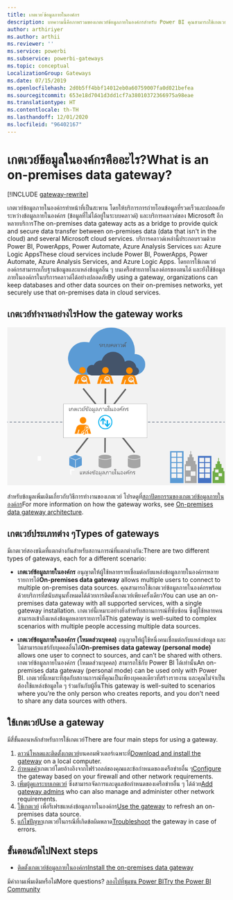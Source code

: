 ```yaml
---
title: เกตเวย ์ข้อมูลภายในองค์กร
description: บทความนี้คือภาพรวมของเกตเวย์ข้อมูลภายในองค์กรสำหรับ Power BI คุณสามารถใช้เกตเวย์นี้เพื่อทำงานกับแหล่งข้อมูล DirectQuery คุณยังสามารถใช้เกตเวย์นี้เพื่อรีเฟรชชุดข้อมูลบนระบบคลาวด์กับข้อมูลภายในองค์กร
author: arthiriyer
ms.author: arthii
ms.reviewer: ''
ms.service: powerbi
ms.subservice: powerbi-gateways
ms.topic: conceptual
LocalizationGroup: Gateways
ms.date: 07/15/2019
ms.openlocfilehash: 2d0b5ff4bbf14012eb0a60759007fa0d021befea
ms.sourcegitcommit: 653e18d7041d3dd1cf7a38010372366975a98eae
ms.translationtype: HT
ms.contentlocale: th-TH
ms.lasthandoff: 12/01/2020
ms.locfileid: "96402167"
---
```

# <a name="what-is-an-on-premises-data-gateway"></a><span data-ttu-id="5a4a6-105">เกตเวย์ข้อมูลในองค์กรคืออะไร?</span><span class="sxs-lookup"><span data-stu-id="5a4a6-105">What is an on-premises data gateway?</span></span>

[!INCLUDE [gateway-rewrite](../includes/gateway-rewrite.md)]

<span data-ttu-id="5a4a6-106">เกตเวย์ข้อมูลภายในองค์กรทำหน้าที่เป็นสะพาน โดยให้บริการการถ่ายโอนข้อมูลที่รวดเร็วและปลอดภัยระหว่างข้อมูลภายในองค์กร (ข้อมูลที่ไม่ได้อยู่ในระบบคลาวด์) และบริการคลาวด์ของ Microsoft อีกหลายบริการ</span><span class="sxs-lookup"><span data-stu-id="5a4a6-106">The on-premises data gateway acts as a bridge to provide quick and secure data transfer between on-premises data (data that isn't in the cloud) and several Microsoft cloud services.</span></span> <span data-ttu-id="5a4a6-107">บริการคลาวด์เหล่านี้ประกอบรวมด้วย Power BI, PowerApps, Power Automate, Azure Analysis Services และ Azure Logic Apps</span><span class="sxs-lookup"><span data-stu-id="5a4a6-107">These cloud services include Power BI, PowerApps, Power Automate, Azure Analysis Services, and Azure Logic Apps.</span></span> <span data-ttu-id="5a4a6-108">โดยการใช้เกตเวย์ องค์กรสามารถเก็บฐานข้อมูลและแหล่งข้อมูลอื่น ๆ บนเครือข่ายภายในองค์กรของตนได้ และยังใช้ข้อมูลภายในองค์กรในบริการคลาวด์ได้อย่างปลอดภัย</span><span class="sxs-lookup"><span data-stu-id="5a4a6-108">By using a gateway, organizations can keep databases and other data sources on their on-premises networks, yet securely use that on-premises data in cloud services.</span></span>

## <a name="how-the-gateway-works"></a><span data-ttu-id="5a4a6-109">เกตเวย์ทำงานอย่างไร</span><span class="sxs-lookup"><span data-stu-id="5a4a6-109">How the gateway works</span></span>

![ภาพรวมของเกตเวย์](media/service-gateway-onprem/on-premises-data-gateway.png)

<span data-ttu-id="5a4a6-111">สำหรับข้อมูลเพิ่มเติมเกี่ยวกับวิธีการทำงานของเกตเวย์ โปรดดูที่[สถาปัตยกรรมของเกตเวย์ข้อมูลภายในองค์กร](/data-integration/gateway/service-gateway-onprem-indepth)</span><span class="sxs-lookup"><span data-stu-id="5a4a6-111">For more information on how the gateway works, see [On-premises data gateway architecture](/data-integration/gateway/service-gateway-onprem-indepth).</span></span>

## <a name="types-of-gateways"></a><span data-ttu-id="5a4a6-112">เกตเวย์ประเภทต่าง ๆ</span><span class="sxs-lookup"><span data-stu-id="5a4a6-112">Types of gateways</span></span>

<span data-ttu-id="5a4a6-113">มีเกตเวย์สองชนิดที่แตกต่างกันสำหรับสถานการณ์ที่แตกต่างกัน:</span><span class="sxs-lookup"><span data-stu-id="5a4a6-113">There are two different types of gateways, each for a different scenario:</span></span>

* <span data-ttu-id="5a4a6-114">**เกตเวย์ข้อมูลภายในองค์กร** อนุญาตให้ผู้ใช้หลายรายเชื่อมต่อกับแหล่งข้อมูลภายในองค์กรหลายรายการได้</span><span class="sxs-lookup"><span data-stu-id="5a4a6-114">**On-premises data gateway** allows multiple users to connect to multiple on-premises data sources.</span></span> <span data-ttu-id="5a4a6-115">คุณสามารถใช้เกตเวย์ข้อมูลภายในองค์กรพร้อมด้วยบริการที่สนับสนุนทั้งหมดได้ด้วยการติดตั้งเกตเวย์เพียงครั้งเดียว</span><span class="sxs-lookup"><span data-stu-id="5a4a6-115">You can use an on-premises data gateway with all supported services, with a single gateway installation.</span></span> <span data-ttu-id="5a4a6-116">เกตเวย์นี้เหมาะอย่างยิ่งสำหรับสถานการณ์ที่ซับซ้อน ซึ่งผู้ใช้หลายคนสามารถเข้าถึงแหล่งข้อมูลหลายรายการได้</span><span class="sxs-lookup"><span data-stu-id="5a4a6-116">This gateway is well-suited to complex scenarios with multiple people accessing multiple data sources.</span></span>

* <span data-ttu-id="5a4a6-117">**เกตเวย์ข้อมูลภายในองค์กร (โหมดส่วนบุคคล)** อนุญาตให้ผู้ใช้หนึ่งคนเชื่อมต่อกับแหล่งข้อมูล และไม่สามารถแชร์กับบุคคลอื่นได้</span><span class="sxs-lookup"><span data-stu-id="5a4a6-117">**On-premises data gateway (personal mode)** allows one user to connect to sources, and can’t be shared with others.</span></span> <span data-ttu-id="5a4a6-118">เกตเวย์ข้อมูลภายในองค์กร (โหมดส่วนบุคคล) สามารถใช้กับ Power BI ได้เท่านั้น</span><span class="sxs-lookup"><span data-stu-id="5a4a6-118">An on-premises data gateway (personal mode) can be used only with Power BI.</span></span> <span data-ttu-id="5a4a6-119">เกตเวย์นี้เหมาะที่สุดกับสถานการณ์ที่คุณเป็นเพียงบุคคลเดียวที่สร้างรายงาน และคุณไม่จำเป็นต้องใช้แหล่งข้อมูลใด ๆ ร่วมกันกับผู้อื่น</span><span class="sxs-lookup"><span data-stu-id="5a4a6-119">This gateway is well-suited to scenarios where you’re the only person who creates reports, and you don't need to share any data sources with others.</span></span>

## <a name="use-a-gateway"></a><span data-ttu-id="5a4a6-120">ใช้เกตเวย์</span><span class="sxs-lookup"><span data-stu-id="5a4a6-120">Use a gateway</span></span>

<span data-ttu-id="5a4a6-121">มีสี่ขั้นตอนหลักสำหรับการใช้เกตเวย์</span><span class="sxs-lookup"><span data-stu-id="5a4a6-121">There are four main steps for using a gateway.</span></span>

1. <span data-ttu-id="5a4a6-122">[ดาวน์โหลดและติดตั้งเกตเวย์](/data-integration/gateway/service-gateway-install)บนคอมพิวเตอร์เฉพาะที่</span><span class="sxs-lookup"><span data-stu-id="5a4a6-122">[Download and install the gateway](/data-integration/gateway/service-gateway-install) on a local computer.</span></span>
1. <span data-ttu-id="5a4a6-123">[กำหนดค่า](/data-integration/gateway/service-gateway-app)เกตเวย์โดยอ้างอิงจากไฟร์วอลล์ของคุณและข้อกำหนดของเครือข่ายอื่น ๆ</span><span class="sxs-lookup"><span data-stu-id="5a4a6-123">[Configure](/data-integration/gateway/service-gateway-app) the gateway based on your firewall and other network requirements.</span></span>
1. <span data-ttu-id="5a4a6-124">[เพิ่มผู้ดูแลระบบเกตเวย์](/data-integration/gateway/service-gateway-manage) ซึ่งสามารถจัดการและดูแลข้อกำหนดของเครือข่ายอื่น ๆ ได้ด้วย</span><span class="sxs-lookup"><span data-stu-id="5a4a6-124">[Add gateway admins](/data-integration/gateway/service-gateway-manage) who can also manage and administer other network requirements.</span></span>
1. <span data-ttu-id="5a4a6-125">[ใช้เกตเวย์](service-gateway-sql-tutorial.md) เพื่อรีเฟรชแหล่งข้อมูลภายในองค์กร</span><span class="sxs-lookup"><span data-stu-id="5a4a6-125">[Use the gateway](service-gateway-sql-tutorial.md) to refresh an on-premises data source.</span></span>
1. <span data-ttu-id="5a4a6-126">[แก้ไขปัญหา](service-gateway-onprem-tshoot.md)เกตเวย์ในกรณีที่เกิดข้อผิดพลาด</span><span class="sxs-lookup"><span data-stu-id="5a4a6-126">[Troubleshoot](service-gateway-onprem-tshoot.md) the gateway in case of errors.</span></span>

## <a name="next-steps"></a><span data-ttu-id="5a4a6-127">ขั้นตอนถัดไป</span><span class="sxs-lookup"><span data-stu-id="5a4a6-127">Next steps</span></span>

* [<span data-ttu-id="5a4a6-128">ติดตั้งเกตเวย์ข้อมูลภายในองค์กร</span><span class="sxs-lookup"><span data-stu-id="5a4a6-128">Install the on-premises data gateway</span></span>](/data-integration/gateway/service-gateway-install)

<span data-ttu-id="5a4a6-129">มีคำถามเพิ่มเติมหรือไม่</span><span class="sxs-lookup"><span data-stu-id="5a4a6-129">More questions?</span></span> [<span data-ttu-id="5a4a6-130">ลองไปที่ชุมชน Power BI</span><span class="sxs-lookup"><span data-stu-id="5a4a6-130">Try the Power BI Community</span></span>](https://community.powerbi.com/)
